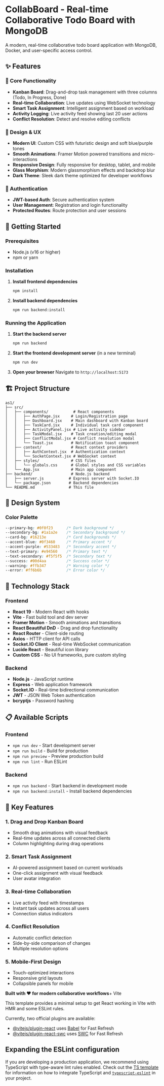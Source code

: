 # CollabBoard - Real-time Collaborative Todo Board with MongoDB

A modern, real-time collaborative todo board application with MongoDB, Docker, and user-specific access control.

## ✨ Features

### 🎯 Core Functionality
- **Kanban Board**: Drag-and-drop task management with three columns (Todo, In Progress, Done)
- **Real-time Collaboration**: Live updates using WebSocket technology
- **Smart Task Assignment**: Intelligent assignment based on workload
- **Activity Logging**: Live activity feed showing last 20 user actions
- **Conflict Resolution**: Detect and resolve editing conflicts

### 🎨 Design & UX
- **Modern UI**: Custom CSS with futuristic design and soft blue/purple tones
- **Smooth Animations**: Framer Motion powered transitions and micro-interactions
- **Responsive Design**: Fully responsive for desktop, tablet, and mobile
- **Glass Morphism**: Modern glassmorphism effects and backdrop blur
- **Dark Theme**: Sleek dark theme optimized for developer workflows

### 🔐 Authentication
- **JWT-based Auth**: Secure authentication system
- **User Management**: Registration and login functionality
- **Protected Routes**: Route protection and user sessions

## 🚀 Getting Started

### Prerequisites
- Node.js (v16 or higher)
- npm or yarn

### Installation

1. **Install frontend dependencies**
   ```bash
   npm install
   ```

2. **Install backend dependencies**
   ```bash
   npm run backend:install
   ```

### Running the Application

1. **Start the backend server**
   ```bash
   npm run backend
   ```

2. **Start the frontend development server** (in a new terminal)
   ```bash
   npm run dev
   ```

3. **Open your browser**
   Navigate to `http://localhost:5173`

## 🏗️ Project Structure

```
as1/
├── src/
│   ├── components/           # React components
│   │   ├── AuthPage.jsx     # Login/Registration page
│   │   ├── Dashboard.jsx    # Main dashboard with Kanban board
│   │   ├── TaskCard.jsx     # Individual task card component
│   │   ├── ActivityPanel.jsx # Live activity sidebar
│   │   ├── TaskModal.jsx    # Task creation/editing modal
│   │   ├── ConflictModal.jsx # Conflict resolution modal
│   │   └── Toast.jsx        # Notification toast component
│   ├── context/             # React context providers
│   │   ├── AuthContext.jsx  # Authentication context
│   │   └── SocketContext.jsx # WebSocket context
│   ├── styles/              # CSS files
│   │   └── globals.css      # Global styles and CSS variables
│   └── App.jsx              # Main app component
├── backend/                 # Node.js backend
│   ├── server.js           # Express server with Socket.IO
│   └── package.json        # Backend dependencies
└── README.md               # This file
```

## 🎨 Design System

### Color Palette
```css
--primary-bg: #0f0f23      /* Dark background */
--secondary-bg: #1a1a2e    /* Secondary background */
--card-bg: #16213e         /* Card backgrounds */
--accent-blue: #0f3460     /* Primary accent */
--accent-purple: #533483   /* Secondary accent */
--text-primary: #e94560    /* Primary text */
--text-secondary: #f5f5f5  /* Secondary text */
--success: #00d4aa         /* Success color */
--warning: #ffb347         /* Warning color */
--error: #ff6b6b           /* Error color */
```

## 🔧 Technology Stack

### Frontend
- **React 19** - Modern React with hooks
- **Vite** - Fast build tool and dev server
- **Framer Motion** - Smooth animations and transitions
- **React Beautiful DnD** - Drag and drop functionality
- **React Router** - Client-side routing
- **Axios** - HTTP client for API calls
- **Socket.IO Client** - Real-time WebSocket communication
- **Lucide React** - Beautiful icon library
- **Custom CSS** - No UI frameworks, pure custom styling

### Backend
- **Node.js** - JavaScript runtime
- **Express** - Web application framework
- **Socket.IO** - Real-time bidirectional communication
- **JWT** - JSON Web Token authentication
- **bcryptjs** - Password hashing

## 📋 Available Scripts

### Frontend
- `npm run dev` - Start development server
- `npm run build` - Build for production
- `npm run preview` - Preview production build
- `npm run lint` - Run ESLint

### Backend
- `npm run backend` - Start backend in development mode
- `npm run backend:install` - Install backend dependencies

## 🌟 Key Features

### 1. **Drag and Drop Kanban Board**
- Smooth drag animations with visual feedback
- Real-time updates across all connected clients
- Column highlighting during drag operations

### 2. **Smart Task Assignment**
- AI-powered assignment based on current workloads
- One-click assignment with visual feedback
- User avatar integration

### 3. **Real-time Collaboration**
- Live activity feed with timestamps
- Instant task updates across all users
- Connection status indicators

### 4. **Conflict Resolution**
- Automatic conflict detection
- Side-by-side comparison of changes
- Multiple resolution options

### 5. **Mobile-First Design**
- Touch-optimized interactions
- Responsive grid layouts
- Collapsible panels for mobile

**Built with ❤️ for modern collaborative workflows**+ Vite

This template provides a minimal setup to get React working in Vite with HMR and some ESLint rules.

Currently, two official plugins are available:

- [@vitejs/plugin-react](https://github.com/vitejs/vite-plugin-react/blob/main/packages/plugin-react) uses [Babel](https://babeljs.io/) for Fast Refresh
- [@vitejs/plugin-react-swc](https://github.com/vitejs/vite-plugin-react/blob/main/packages/plugin-react-swc) uses [SWC](https://swc.rs/) for Fast Refresh

## Expanding the ESLint configuration

If you are developing a production application, we recommend using TypeScript with type-aware lint rules enabled. Check out the [TS template](https://github.com/vitejs/vite/tree/main/packages/create-vite/template-react-ts) for information on how to integrate TypeScript and [`typescript-eslint`](https://typescript-eslint.io) in your project.
